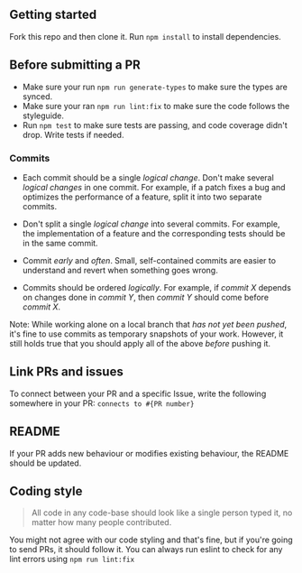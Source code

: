 ## Getting started

Fork this repo and then clone it. Run `npm install` to install dependencies.

## Before submitting a PR

- Make sure your run `npm run generate-types` to make sure the types are synced.
- Make sure your ran `npm run lint:fix` to make sure the code follows the styleguide.
- Run `npm test` to make sure tests are passing, and code coverage didn't drop. Write tests if needed.

### Commits

* Each commit should be a single *logical change*. Don't make several
  *logical changes* in one commit. For example, if a patch fixes a bug and
  optimizes the performance of a feature, split it into two separate commits.

* Don't split a single *logical change* into several commits. For example,
  the implementation of a feature and the corresponding tests should be in the
  same commit.

* Commit *early* and *often*. Small, self-contained commits are easier to
  understand and revert when something goes wrong.

* Commits should be ordered *logically*. For example, if *commit X* depends
  on changes done in *commit Y*, then *commit Y* should come before *commit X*.

Note: While working alone on a local branch that *has not yet been pushed*, it's
fine to use commits as temporary snapshots of your work. However, it still
holds true that you should apply all of the above *before* pushing it.

## Link PRs and issues

To connect between your PR and a specific Issue, write the following somewhere in your PR: `connects to #{PR number}`

## README

If your PR adds new behaviour or modifies existing behaviour, the README should be updated.

## Coding style

> All code in any code-base should look like a single person typed it, no matter how many people contributed.

You might not agree with our code styling and that's fine, but if you're going to send PRs, it should follow it.
You can always run eslint to check for any lint errors using `npm run lint:fix`